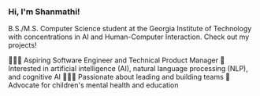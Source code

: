 ### Hi, I'm Shanmathi!

B.S./M.S. Computer Science student at the Georgia Institute of Technology with concentrations in AI and Human-Computer Interaction. Check out my projects!

👩🏽‍💻 Aspiring Software Engineer and Technical Product Manager
🧠 Interested in artificial intelligence (AI), natural language processing (NLP), and cognitive AI
🧑‍🤝‍🧑 Passionate about leading and building teams
🩵 Advocate for children's mental health and education
